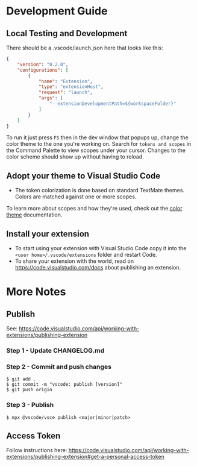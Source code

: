 # Development Guide

## Local Testing and Development

There should be a .vscode/launch.json here that looks like this:

```json
{
	"version": "0.2.0",
    "configurations": [
        {
            "name": "Extension",
            "type": "extensionHost",
            "request": "launch",
            "args": [
                "--extensionDevelopmentPath=${workspaceFolder}"
            ]
        }
    ]
}
```

To run it just press `F5` then in the dev window that popups up, change the color theme to the one you're working on. Search for `tokens and scopes` in the Command Palette to view scopes under your cursor. Changes to the color scheme should show up without having to reload.

## Adopt your theme to Visual Studio Code

* The token colorization is done based on standard TextMate themes. Colors are matched against one or more scopes.

To learn more about scopes and how they're used, check out the [color theme](https://code.visualstudio.com/api/extension-guides/color-theme) documentation.

## Install your extension

* To start using your extension with Visual Studio Code copy it into the `<user home>/.vscode/extensions` folder and restart Code.
* To share your extension with the world, read on https://code.visualstudio.com/docs about publishing an extension.

# More Notes

## Publish

See: https://code.visualstudio.com/api/working-with-extensions/publishing-extension

### Step 1 - Update CHANGELOG.md

### Step 2 - Commit and push changes

```
$ git add .
$ git commit -m "vscode: publish [version]"
$ git push origin
```

### Step 3 - Publish

```
$ npx @vscode/vsce publish <major|minor|patch>
```

## Access Token

Follow instructions here: https://code.visualstudio.com/api/working-with-extensions/publishing-extension#get-a-personal-access-token
